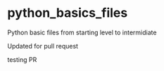 # python_basics_files
Python basic files from starting level to intermidiate


Updated for pull request

testing PR
